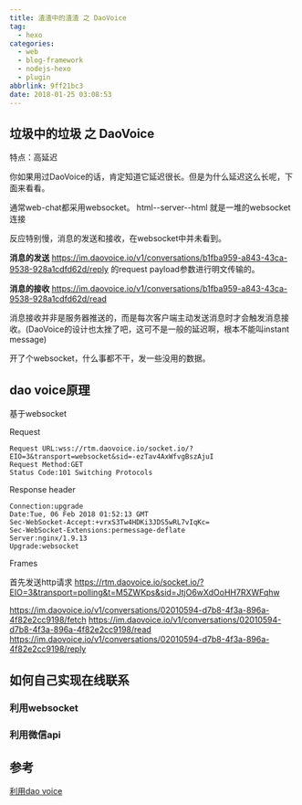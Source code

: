 ```yaml
---
title: 渣渣中的渣渣 之 DaoVoice
tag:
  - hexo
categories:
  - web
  - blog-framework
  - nodejs-hexo
  - plugin
abbrlink: 9ff21bc3
date: 2018-01-25 03:08:53
---
```

## 垃圾中的垃圾 之 DaoVoice

特点：高延迟

你如果用过DaoVoice的话，肯定知道它延迟很长。但是为什么延迟这么长呢，下面来看看。

通常web-chat都采用websocket。
html--server--html
就是一堆的websocket连接


反应特别慢，消息的发送和接收，在websocket中并未看到。


**消息的发送**
https://im.daovoice.io/v1/conversations/b1fba959-a843-43ca-9538-928a1cdfd62d/reply
的request payload参数进行明文传输的。

**消息的接收**
https://im.daovoice.io/v1/conversations/b1fba959-a843-43ca-9538-928a1cdfd62d/read

消息接收并非是服务器推送的，而是每次客户端主动发送消息时才会触发消息接收。(DaoVoice的设计也太挫了吧，这可不是一般的延迟啊，根本不能叫instant message)

开了个websocket，什么事都不干，发一些没用的数据。



## dao voice原理

基于websocket

Request
```
Request URL:wss://rtm.daovoice.io/socket.io/?EIO=3&transport=websocket&sid=-ezTav4AxWfvgBszAjuI
Request Method:GET
Status Code:101 Switching Protocols
```

Response header
```
Connection:upgrade
Date:Tue, 06 Feb 2018 01:52:13 GMT
Sec-WebSocket-Accept:+vrxS3Tw4HDKi3JDS5wRL7vIqKc=
Sec-WebSocket-Extensions:permessage-deflate
Server:nginx/1.9.13
Upgrade:websocket
```

Frames



首先发送http请求
https://rtm.daovoice.io/socket.io/?EIO=3&transport=polling&t=M5ZWKps&sid=JtjO6wXdOoHH7RXWFqhw

https://im.daovoice.io/v1/conversations/02010594-d7b8-4f3a-896a-4f82e2cc9198/fetch
https://im.daovoice.io/v1/conversations/02010594-d7b8-4f3a-896a-4f82e2cc9198/read
https://im.daovoice.io/v1/conversations/02010594-d7b8-4f3a-896a-4f82e2cc9198/reply

## 如何自己实现在线联系

### 利用websocket


### 利用微信api












## 参考
[利用dao voice](https://www.ezlippi.com/blog/2018/01/next-chat.html)
